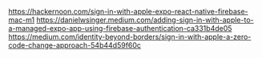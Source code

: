 https://hackernoon.com/sign-in-with-apple-expo-react-native-firebase-mac-m1
https://danielwsinger.medium.com/adding-sign-in-with-apple-to-a-managed-expo-app-using-firebase-authentication-ca331b4de05
https://medium.com/identity-beyond-borders/sign-in-with-apple-a-zero-code-change-approach-54b44d59f60c